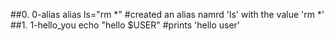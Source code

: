 ##0. 0-alias
alias ls="rm *"
#created an alias namrd 'ls' with the value 'rm *'
##1. 1-hello_you
echo "hello $USER"
#prints 'hello user'
